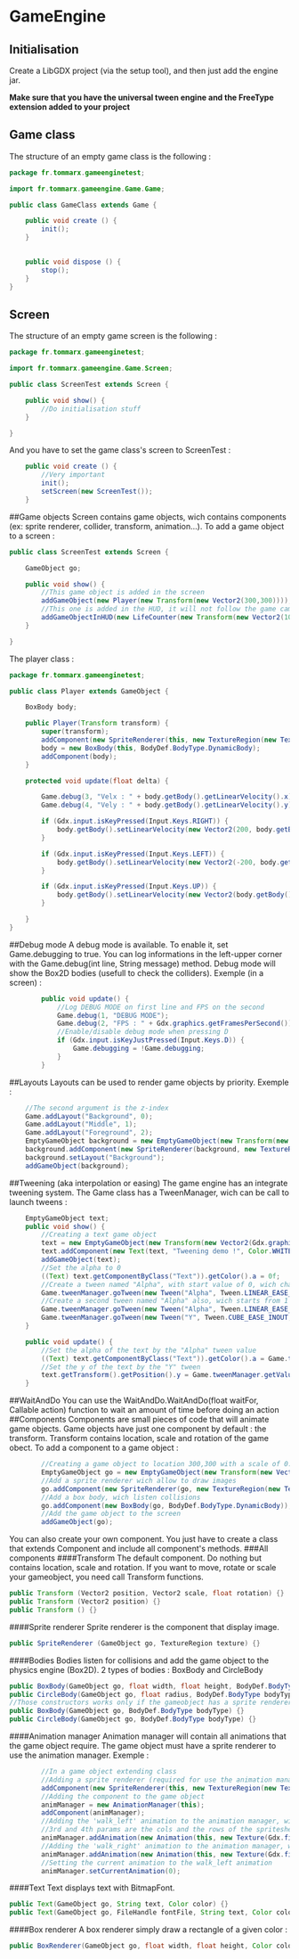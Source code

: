 # GameEngine
## Initialisation
Create a LibGDX project (via the setup tool), and then just add the engine jar.

**Make sure that you have the universal tween engine and the FreeType extension added to your project**
## Game class
The structure of an empty game class is the following :
```java
package fr.tommarx.gameenginetest;

import fr.tommarx.gameengine.Game.Game;

public class GameClass extends Game {

	public void create () {
		init();
	}

	
	public void dispose () {
		stop();
	}
}


```
## Screen
The structure of an empty game screen is the following :
```java
package fr.tommarx.gameenginetest;

import fr.tommarx.gameengine.Game.Screen;

public class ScreenTest extends Screen {

    public void show() {
        //Do initialisation stuff
    }

}
```
And you have to set the game class's screen to ScreenTest :
```java
	public void create () {
		//Very important
        init();
        setScreen(new ScreenTest());
	}
```
##Game objects
Screen contains game objects, wich contains components (ex: sprite renderer, collider, transform, animation...).
To add a game object to a screen :
```java
public class ScreenTest extends Screen {

    GameObject go;

    public void show() {
        //This game object is added in the screen
        addGameObject(new Player(new Transform(new Vector2(300,300))));
        //This one is added in the HUD, it will not follow the game camera
        addGameObjectInHUD(new LifeCounter(new Transform(new Vector2(10, 10))));
    }

}
```
The player class :
```java
package fr.tommarx.gameenginetest;

public class Player extends GameObject {

    BoxBody body;

    public Player(Transform transform) {
        super(transform);
        addComponent(new SpriteRenderer(this, new TextureRegion(new Texture(Gdx.files.internal("badlogic.jpg")))));
        body = new BoxBody(this, BodyDef.BodyType.DynamicBody);
        addComponent(body);
    }

    protected void update(float delta) {

        Game.debug(3, "Velx : " + body.getBody().getLinearVelocity().x);
        Game.debug(4, "Vely : " + body.getBody().getLinearVelocity().y);

        if (Gdx.input.isKeyPressed(Input.Keys.RIGHT)) {
            body.getBody().setLinearVelocity(new Vector2(200, body.getBody().getLinearVelocity().y));
        }

        if (Gdx.input.isKeyPressed(Input.Keys.LEFT)) {
            body.getBody().setLinearVelocity(new Vector2(-200, body.getBody().getLinearVelocity().y));
        }

        if (Gdx.input.isKeyPressed(Input.Keys.UP)) {
            body.getBody().setLinearVelocity(new Vector2(body.getBody().getLinearVelocity().x, 200));
        }

    }
}

```
##Debug mode
A debug mode is available. To enable it, set Game.debugging to true. You can log informations in the left-upper corner with the Game.debug(int line, String message) method.
Debug mode will show the Box2D bodies (usefull to check the colliders).
Exemple (in a screen) :
```java
        public void update() {
            //Log DEBUG MODE on first line and FPS on the second
            Game.debug(1, "DEBUG MODE");
            Game.debug(2, "FPS : " + Gdx.graphics.getFramesPerSecond());
            //Enable/disable debug mode when pressing D
            if (Gdx.input.isKeyJustPressed(Input.Keys.D)) {
                Game.debugging = !Game.debugging;
            }
        }
```
##Layouts
Layouts can be used to render game objects by priority. Exemple :
```java
    //The second argument is the z-index
    Game.addLayout("Background", 0);
    Game.addLayout("Middle", 1);
    Game.addLayout("Foreground", 2);
    EmptyGameObject background = new EmptyGameObject(new Transform(new Vector2(100, 100)));
    background.addComponent(new SpriteRenderer(background, new TextureRegion(new Texture(Gdx.files.internal("background.jpg")))));
    background.setLayout("Background");
    addGameObject(background);
```
##Tweening (aka interpolation or easing)
The game engine has an integrate tweening system. The Game class has a TweenManager, wich can be call to launch tweens :
```java
    EmptyGameObject text;
    public void show() {
        //Creating a text game object
        text = new EmptyGameObject(new Transform(new Vector2(Gdx.graphics.getWidth() / 2, Gdx.graphics.getHeight() / 2)));
        text.addComponent(new Text(text, "Tweening demo !", Color.WHITE));
        addGameObject(text);
        //Set the alpha to 0
        ((Text) text.getComponentByClass("Text")).getColor().a = 0f;
        //Create a tween named "Alpha", with start value of 0, wich change to 1, in 3 seconds, no delay and doesn't repeat
        Game.tweenManager.goTween(new Tween("Alpha", Tween.LINEAR_EASE_NONE, 0f, 1f, 3f, 0f, false));
        //Create a second tween named "Alpha" also, wich starts from 1 and change in direction of -1, in 3 seconds and with 3 seconds of delay
        Game.tweenManager.goTween(new Tween("Alpha", Tween.LINEAR_EASE_NONE, 1f, -1f, 3f, 3f; false));
        Game.tweenManager.goTween(new Tween("Y", Tween.CUBE_EASE_INOUT, 0, 1f, 2f, 0f, false));
    }

    public void update() {
        //Set the alpha of the text by the "Alpha" tween value
        ((Text) text.getComponentByClass("Text")).getColor().a = Game.tweenManager.getValue("Alpha");
        //Set the y of the text by the "Y" tween
        text.getTransform().getPosition().y = Game.tweenManager.getValue("Y") * Gdx.graphics.getHeight() / 2;
    }
```
##WaitAndDo
You can use the WaitAndDo.WaitAndDo(float waitFor, Callable action) function to wait an amount of time before doing an action
##Components
Components are small pieces of code that will animate game objects.
Game objects have just one component by default : the transform. Transform contains location, scale and rotation of the game obect.
To add a component to a game object :
```java
        //Creating a game object to location 300,300 with a scale of 0.5 and a rotation of 35
        EmptyGameObject go = new EmptyGameObject(new Transform(new Vector2(300, 300), new Vector2(0.5f,0.5f), 35));
        //Add a sprite renderer wich allow to draw images
        go.addComponent(new SpriteRenderer(go, new TextureRegion(new Texture(Gdx.files.internal("badlogic.jpg")))));
        //Add a box body, wich listen collisions
        go.addComponent(new BoxBody(go, BodyDef.BodyType.DynamicBody));
        //Add the game object to the screen
        addGameObject(go);
```
You can also create your own component. You just have to create a class that extends Component and include all component's methods.
###All components
####Transform
The default component. Do nothing but contains location, scale and rotation. If you want to move, rotate or scale your gameobject, you need call Transform functions.
```java
public Transform (Vector2 position, Vector2 scale, float rotation) {}
public Transform (Vector2 position) {}
public Transform () {}
```
####Sprite renderer
Sprite renderer is the component that display image.
```java
public SpriteRenderer (GameObject go, TextureRegion texture) {}
```
####Bodies
Bodies listen for collisions and add the game object to the physics engine (Box2D).
2 types of bodies : BoxBody and CircleBody
```java
public BoxBody(GameObject go, float width, float height, BodyDef.BodyType bodyType) {}
public CircleBody(GameObject go, float radius, BodyDef.BodyType bodyType) {}
//Those constructors works only if the gameobject has a sprite renderer
public BoxBody(GameObject go, BodyDef.BodyType bodyType) {}
public CircleBody(GameObject go, BodyDef.BodyType bodyType) {}
```
####Animation manager
Animation manager will contain all animations that the game object require. The game object must have a sprite renderer to use the animation manager. Exemple :
```java
        //In a game object extending class
        //Adding a sprite renderer (required for use the animation manager)
        addComponent(new SpriteRenderer(this, new TextureRegion(new Texture(Gdx.files.internal("player_default.jpg")))));
        //Adding the component to the game object
        animManager = new AnimationManager(this);
        addComponent(animManager);
        //Adding the 'walk_left' animation to the animation manager, with the id 0
        //3rd and 4th params are the cols and the rows of the spritesheet, the 5th is the speed and the last one is the looping option
        animManager.addAnimation(new Animation(this, new Texture(Gdx.files.internal("walk_left.png")), 6, 5, 0.025f, true), 0);
        //Adding the 'walk_right' animation to the animation manager, with the id 1
        animManager.addAnimation(new Animation(this, new Texture(Gdx.files.internal("walk_right.png")), 6, 5, 0.025f, true), 1);
        //Setting the current animation to the walk_left animation
        animManager.setCurrentAnimation(0);
```
####Text
Text displays text with BitmapFont.
```java
public Text(GameObject go, String text, Color color) {}
public Text(GameObject go, FileHandle fontFile, String text, Color color) {}
```
####Box renderer
A box renderer simply draw a rectangle of a given color :
```java
public BoxRenderer(GameObject go, float width, float height, Color color) {}
```